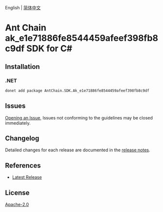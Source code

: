 English | [简体中文](README-CN.md)

# Ant Chain ak_e1e71886fe8544459afeef398fb8c9df SDK for C#

## Installation

### .NET

```bash
donet add package AntChain.SDK.Ak_e1e71886fe8544459afeef398fb8c9df
```

## Issues

[Opening an Issue](https://github.com/alipay/antchain-openapi-prod-sdk/issues/new), Issues not conforming to the guidelines may be closed immediately.

## Changelog

Detailed changes for each release are documented in the [release notes](./ChangeLog.md).

## References

* [Latest Release](https://github.com/alipay/antchain-openapi-prod-sdk/)

## License

[Apache-2.0](http://www.apache.org/licenses/LICENSE-2.0)
